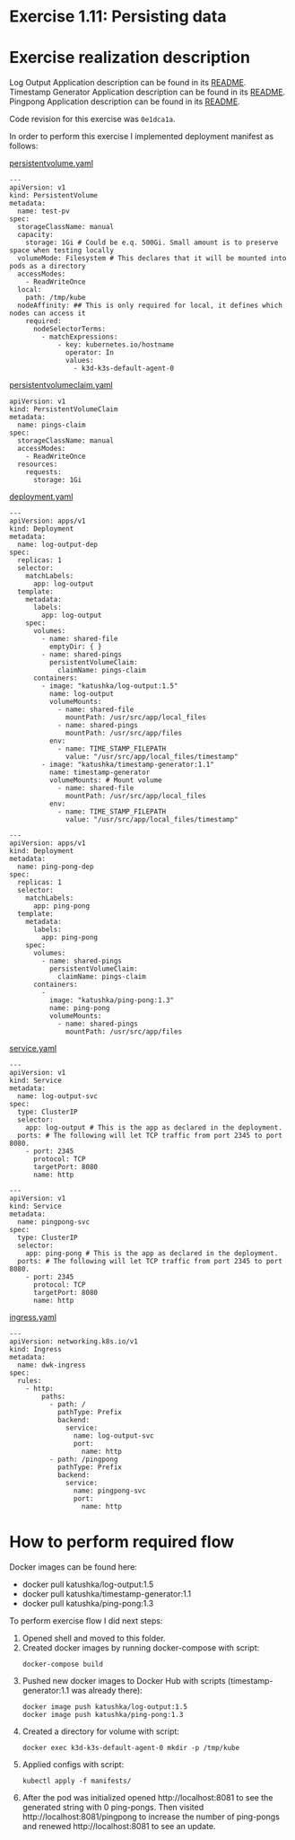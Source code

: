 # Exercise 1.11: Persisting data

# Exercise realization description

Log Output Application description can be found in its [README](../log-output/README.md).  
Timestamp Generator Application description can be found in its [README](../timestamp-generator/README.md).
Pingpong Application description can be found in its [README](../ping-pong/README.md).

Code revision for this exercise was `0e1dca1a`.

In order to perform this exercise I implemented deployment manifest as follows:

[persistentvolume.yaml](./manifests/0.persistentvolume.yaml)
```shell
---
apiVersion: v1
kind: PersistentVolume
metadata:
  name: test-pv
spec:
  storageClassName: manual
  capacity:
    storage: 1Gi # Could be e.q. 500Gi. Small amount is to preserve space when testing locally
  volumeMode: Filesystem # This declares that it will be mounted into pods as a directory
  accessModes:
    - ReadWriteOnce
  local:
    path: /tmp/kube
  nodeAffinity: ## This is only required for local, it defines which nodes can access it
    required:
      nodeSelectorTerms:
        - matchExpressions:
            - key: kubernetes.io/hostname
              operator: In
              values:
                - k3d-k3s-default-agent-0
```
[persistentvolumeclaim.yaml](./manifests/1.persistentvolumeclaim.yaml)
```shell
apiVersion: v1
kind: PersistentVolumeClaim
metadata:
  name: pings-claim
spec:
  storageClassName: manual
  accessModes:
    - ReadWriteOnce
  resources:
    requests:
      storage: 1Gi
```
[deployment.yaml](./manifests/2.deployment.yaml)
```shell
---
apiVersion: apps/v1
kind: Deployment
metadata:
  name: log-output-dep
spec:
  replicas: 1
  selector:
    matchLabels:
      app: log-output
  template:
    metadata:
      labels:
        app: log-output
    spec:
      volumes:
        - name: shared-file
          emptyDir: { }
        - name: shared-pings
          persistentVolumeClaim:
            claimName: pings-claim
      containers:
        - image: "katushka/log-output:1.5"
          name: log-output
          volumeMounts:
            - name: shared-file
              mountPath: /usr/src/app/local_files
            - name: shared-pings
              mountPath: /usr/src/app/files
          env:
            - name: TIME_STAMP_FILEPATH
              value: "/usr/src/app/local_files/timestamp"
        - image: "katushka/timestamp-generator:1.1"
          name: timestamp-generator
          volumeMounts: # Mount volume
            - name: shared-file
              mountPath: /usr/src/app/local_files
          env:
            - name: TIME_STAMP_FILEPATH
              value: "/usr/src/app/local_files/timestamp"

---
apiVersion: apps/v1
kind: Deployment
metadata:
  name: ping-pong-dep
spec:
  replicas: 1
  selector:
    matchLabels:
      app: ping-pong
  template:
    metadata:
      labels:
        app: ping-pong
    spec:
      volumes:
        - name: shared-pings
          persistentVolumeClaim:
            claimName: pings-claim
      containers:
        -
          image: "katushka/ping-pong:1.3"
          name: ping-pong
          volumeMounts:
            - name: shared-pings
              mountPath: /usr/src/app/files

```
[service.yaml](./manifests/3.service.yaml)
```shell
---
apiVersion: v1
kind: Service
metadata:
  name: log-output-svc
spec:
  type: ClusterIP
  selector:
    app: log-output # This is the app as declared in the deployment.
  ports: # The following will let TCP traffic from port 2345 to port 8080.
    - port: 2345
      protocol: TCP
      targetPort: 8080
      name: http

---
apiVersion: v1
kind: Service
metadata:
  name: pingpong-svc
spec:
  type: ClusterIP
  selector:
    app: ping-pong # This is the app as declared in the deployment.
  ports: # The following will let TCP traffic from port 2345 to port 8080.
    - port: 2345
      protocol: TCP
      targetPort: 8080
      name: http
```
[ingress.yaml](./manifests/4.ingress.yaml)
```shell
---
apiVersion: networking.k8s.io/v1
kind: Ingress
metadata:
  name: dwk-ingress
spec:
  rules:
    - http:
        paths:
          - path: /
            pathType: Prefix
            backend:
              service:
                name: log-output-svc
                port:
                  name: http
          - path: /pingpong
            pathType: Prefix
            backend:
              service:
                name: pingpong-svc
                port:
                  name: http

```
# How to perform required flow

Docker images can be found here:
- docker pull katushka/log-output:1.5
- docker pull katushka/timestamp-generator:1.1
- docker pull katushka/ping-pong:1.3

To perform exercise flow I did next steps:

1. Opened shell and moved to this folder.
2. Created docker images by running docker-compose with script:
    ```shell
    docker-compose build
    ```
3. Pushed new docker images to Docker Hub with scripts (timestamp-generator:1.1 was already there):
    ```shell
    docker image push katushka/log-output:1.5
    docker image push katushka/ping-pong:1.3
    ```
4. Created a directory for volume with script:
    ```shell
    docker exec k3d-k3s-default-agent-0 mkdir -p /tmp/kube
    ```
5. Applied configs with script:
    ```shell
    kubectl apply -f manifests/
    ```  
6. After the pod was initialized opened http://localhost:8081 to see the generated string with 0 ping-pongs.
   Then visited http://localhost:8081/pingpong to increase the number of ping-pongs and renewed http://localhost:8081 to see an update.

